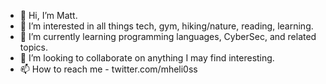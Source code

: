 - 👋 Hi, I’m Matt.
- 👀 I’m interested in all things tech, gym, hiking/nature, reading, learning.
- 🌱 I’m currently learning programming languages, CyberSec, and related topics.                                                                                           
- 💞️ I’m looking to collaborate on anything I may find interesting.
- 📫 How to reach me - twitter.com/mheli0ss

